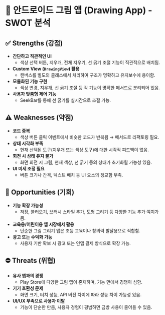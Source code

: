 # 🎯 안드로이드 그림 앱 (Drawing App) - SWOT 분석

## ✅ Strengths (강점)

- **간단하고 직관적인 UI**
  - 색상 선택 버튼, 지우개, 전체 지우기, 선 굵기 조절 기능이 직관적으로 배치됨.
- **Custom View (`DrawingView`) 활용**
  - 캔버스를 별도의 클래스에서 처리하여 구조가 명확하고 유지보수에 용이함.
- **모듈화된 기능 구현**
  - 색상 변경, 지우개, 선 굵기 조절 등 각 기능이 명확한 메서드로 분리되어 있음.
- **사용자 맞춤형 제어 기능**
  - SeekBar를 통해 선 굵기를 실시간으로 조절 가능.

## ⚠️ Weaknesses (약점)

- **코드 중복**
  - 색상 버튼 클릭 이벤트에서 비슷한 코드가 반복됨 → 메서드로 리팩토링 필요.
- **상태 시각화 부족**
  - 현재 선택된 도구(지우개 또는 색상 도구)에 대한 시각적 피드백이 없음.
- **회전 시 상태 유지 불가**
  - 화면 회전 시 그림, 현재 색상, 선 굵기 등의 상태가 초기화될 가능성 있음.
- **UI 미세 조정 필요**
  - 버튼 크기나 간격, 텍스트 배치 등 UI 요소의 정교함 부족.

## 🚀 Opportunities (기회)

- **기능 확장 가능성**
  - 저장, 불러오기, 브러시 스타일 추가, 도형 그리기 등 다양한 기능 추가 여지가 큼.
- **교육용/어린이용 앱 시장에서 활용**
  - 단순한 그림 그리기 앱은 초등 교육이나 창의력 발달용으로 적합함.
- **광고 또는 수익화 가능**
  - 사용자 기반 확보 시 광고 또는 인앱 결제 방식으로 확장 가능.

## ⛔ Threats (위협)

- **유사 앱과의 경쟁**
  - Play Store에 다양한 그림 앱이 존재하며, 기능 면에서 경쟁이 심함.
- **기기 호환성 문제**
  - 화면 크기, 터치 성능, API 버전 차이에 따라 성능 차이 가능성 있음.
- **UI/UX 부족으로 사용자 이탈**
  - 기능이 단순한 만큼, 사용자 경험이 평범하면 금방 사용이 줄어들 수 있음.
